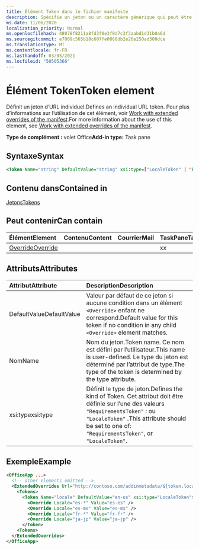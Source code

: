 ```yaml
---
title: Élément Token dans le fichier manifeste
description: Spécifie un jeton ou un caractère générique qui peut être utilisé avec des modèles d’URL dans le manifeste.
ms.date: 11/06/2020
localization_priority: Normal
ms.openlocfilehash: 48078f8211a8fd3f0e3f9d7c3f3aabd1d31b0a6d
ms.sourcegitcommit: e7009c565b18c607fe0868db2e26e250ad308dce
ms.translationtype: MT
ms.contentlocale: fr-FR
ms.lasthandoff: 03/05/2021
ms.locfileid: "50505366"
---
```

# <a name="token-element"></a><span data-ttu-id="18e92-103">Élément Token</span><span class="sxs-lookup"><span data-stu-id="18e92-103">Token element</span></span>

<span data-ttu-id="18e92-104">Définit un jeton d’URL individuel.</span><span class="sxs-lookup"><span data-stu-id="18e92-104">Defines an individual URL token.</span></span> <span data-ttu-id="18e92-105">Pour plus d’informations sur l’utilisation de cet élément, voir [Work with extended overrides of the manifest](../../develop/extended-overrides.md).</span><span class="sxs-lookup"><span data-stu-id="18e92-105">For more information about the use of this element, see [Work with extended overrides of the manifest](../../develop/extended-overrides.md).</span></span>

<span data-ttu-id="18e92-106">**Type de complément :** volet Office</span><span class="sxs-lookup"><span data-stu-id="18e92-106">**Add-in type:** Task pane</span></span>

## <a name="syntax"></a><span data-ttu-id="18e92-107">Syntaxe</span><span class="sxs-lookup"><span data-stu-id="18e92-107">Syntax</span></span>

```XML
<Token Name="string" DefaultValue="string" xsi:type=["LocaleToken" | "RequirementsToken"] ></Token>
```

## <a name="contained-in"></a><span data-ttu-id="18e92-108">Contenu dans</span><span class="sxs-lookup"><span data-stu-id="18e92-108">Contained in</span></span>

[<span data-ttu-id="18e92-109">Jetons</span><span class="sxs-lookup"><span data-stu-id="18e92-109">Tokens</span></span>](tokens.md)

## <a name="can-contain"></a><span data-ttu-id="18e92-110">Peut contenir</span><span class="sxs-lookup"><span data-stu-id="18e92-110">Can contain</span></span>

|<span data-ttu-id="18e92-111">Élément</span><span class="sxs-lookup"><span data-stu-id="18e92-111">Element</span></span>|<span data-ttu-id="18e92-112">Contenu</span><span class="sxs-lookup"><span data-stu-id="18e92-112">Content</span></span>|<span data-ttu-id="18e92-113">Courrier</span><span class="sxs-lookup"><span data-stu-id="18e92-113">Mail</span></span>|<span data-ttu-id="18e92-114">TaskPane</span><span class="sxs-lookup"><span data-stu-id="18e92-114">TaskPane</span></span>|
|:-----|:-----|:-----|:-----|
|[<span data-ttu-id="18e92-115">Override</span><span class="sxs-lookup"><span data-stu-id="18e92-115">Override</span></span>](override.md)|||<span data-ttu-id="18e92-116">x</span><span class="sxs-lookup"><span data-stu-id="18e92-116">x</span></span>|

## <a name="attributes"></a><span data-ttu-id="18e92-117">Attributs</span><span class="sxs-lookup"><span data-stu-id="18e92-117">Attributes</span></span>

|<span data-ttu-id="18e92-118">Attribut</span><span class="sxs-lookup"><span data-stu-id="18e92-118">Attribute</span></span>|<span data-ttu-id="18e92-119">Description</span><span class="sxs-lookup"><span data-stu-id="18e92-119">Description</span></span>|
|:-----|:-----|
|<span data-ttu-id="18e92-120">DefaultValue</span><span class="sxs-lookup"><span data-stu-id="18e92-120">DefaultValue</span></span>|<span data-ttu-id="18e92-121">Valeur par défaut de ce jeton si aucune condition dans un élément `<Override>` enfant ne correspond.</span><span class="sxs-lookup"><span data-stu-id="18e92-121">Default value for this token if no condition in any child `<Override>` element matches.</span></span>|
|<span data-ttu-id="18e92-122">Nom</span><span class="sxs-lookup"><span data-stu-id="18e92-122">Name</span></span>|<span data-ttu-id="18e92-123">Nom du jeton.</span><span class="sxs-lookup"><span data-stu-id="18e92-123">Token name.</span></span> <span data-ttu-id="18e92-124">Ce nom est défini par l’utilisateur.</span><span class="sxs-lookup"><span data-stu-id="18e92-124">This name is user-defined.</span></span> <span data-ttu-id="18e92-125">Le type du jeton est déterminé par l’attribut de type.</span><span class="sxs-lookup"><span data-stu-id="18e92-125">The type of the token is determined by the type attribute.</span></span>|
|<span data-ttu-id="18e92-126">xsi:type</span><span class="sxs-lookup"><span data-stu-id="18e92-126">xsi:type</span></span>|<span data-ttu-id="18e92-127">Définit le type de jeton.</span><span class="sxs-lookup"><span data-stu-id="18e92-127">Defines the kind of Token.</span></span> <span data-ttu-id="18e92-128">Cet attribut doit être définie sur l’une des valeurs  `"RequirementsToken"` : ou  `"LocaleToken"` .</span><span class="sxs-lookup"><span data-stu-id="18e92-128">This attribute should be set to one of:  `"RequirementsToken"`,  or  `"LocaleToken"`.</span></span>|

## <a name="example"></a><span data-ttu-id="18e92-129">Exemple</span><span class="sxs-lookup"><span data-stu-id="18e92-129">Example</span></span>

```XML
<OfficeApp ...>
  <!-- other elements omitted -->
  <ExtendedOverrides Url="http://contoso.com/addinmetadata/${token.locale}/extended-manifest-overrides.json">
    <Tokens>
      <Token Name="locale" DefaultValue="en-us" xsi:type="LocaleToken">
        <Override Locale="es-*" Value="es-es" />
        <Override Locale="es-mx" Value="es-mx" />
        <Override Locale="fr-*" Value="fr-fr" />
        <Override Locale="ja-jp" Value="ja-jp" />
      </Token>
    <Tokens>
  </ExtendedOverrides>
</OfficeApp>
```